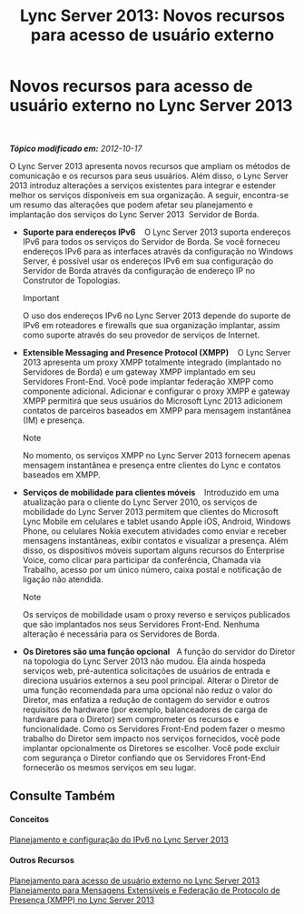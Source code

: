 ﻿---
title: 'Lync Server 2013: Novos recursos para acesso de usuário externo'
TOCTitle: Novos recursos para acesso de usuário externo
ms:assetid: 99da6bd5-ec14-4ad9-8f7d-37fbddf567dd
ms:mtpsurl: https://technet.microsoft.com/pt-br/library/Gg398794(v=OCS.15)
ms:contentKeyID: 49307568
ms.date: 05/19/2016
mtps_version: v=OCS.15
ms.translationtype: HT
---

# Novos recursos para acesso de usuário externo no Lync Server 2013

 

_**Tópico modificado em:** 2012-10-17_

O Lync Server 2013 apresenta novos recursos que ampliam os métodos de comunicação e os recursos para seus usuários. Além disso, o Lync Server 2013 introduz alterações a serviços existentes para integrar e estender melhor os serviços disponíveis em sua organização. A seguir, encontra-se um resumo das alterações que podem afetar seu planejamento e implantação dos serviços do Lync Server 2013  Servidor de Borda.

  - **Suporte para endereços IPv6**    O Lync Server 2013 suporta endereços IPv6 para todos os serviços do Servidor de Borda. Se você forneceu endereços IPv6 para as interfaces através da configuração no Windows Server, é possível usar os endereços IPv6 em sua configuração do Servidor de Borda através da configuração de endereço IP no Construtor de Topologias.
    
    > [!IMPORTANT]  
    > O uso dos endereços IPv6 no Lync Server 2013 depende do suporte de IPv6 em roteadores e firewalls que sua organização implantar, assim como suporte através do seu provedor de serviços de Internet.

  - **Extensible Messaging and Presence Protocol (XMPP)**    O Lync Server 2013 apresenta um proxy XMPP totalmente integrado (implantado no Servidores de Borda) e um gateway XMPP implantado em seu Servidores Front-End. Você pode implantar federação XMPP como componente adicional. Adicionar e configurar o proxy XMPP e gateway XMPP permitirá que seus usuários do Microsoft Lync 2013 adicionem contatos de parceiros baseados em XMPP para mensagem instantânea (IM) e presença.
    
    > [!NOTE]  
    > No momento, os serviços XMPP no Lync Server 2013 fornecem apenas mensagem instantânea e presença entre clientes do Lync e contatos baseados em XMPP.

  - **Serviços de mobilidade para clientes móveis**    Introduzido em uma atualização para o cliente do Lync Server 2010, os serviços de mobilidade do Lync Server 2013 permitem que clientes do Microsoft Lync Mobile em celulares e tablet usando Apple iOS, Android, Windows Phone, ou celulares Nokia executem atividades como enviar e receber mensagens instantâneas, exibir contatos e visualizar a presença. Além disso, os dispositivos móveis suportam alguns recursos do Enterprise Voice, como clicar para participar da conferência, Chamada via Trabalho, acesso por um único número, caixa postal e notificação de ligação não atendida.
    
    > [!NOTE]  
    > Os serviços de mobilidade usam o proxy reverso e serviços publicados que são implantados nos seus Servidores Front-End. Nenhuma alteração é necessária para os Servidores de Borda.

  - **Os Diretores são uma função opcional**   A função do servidor do Diretor na topologia do Lync Server 2013 não mudou. Ela ainda hospeda serviços web, pré-autentica solicitações de usuários de entrada e direciona usuários externos a seu pool principal. Alterar o Diretor de uma função recomendada para uma opcional não reduz o valor do Diretor, mas enfatiza a redução de contagem do servidor e outros requisitos de hardware (por exemplo, balanceadores de carga de hardware para o Diretor) sem comprometer os recursos e funcionalidade. Como os Servidores Front-End podem fazer o mesmo trabalho do Diretor sem impacto nos serviços fornecidos, você pode implantar opcionalmente os Diretores se escolher. Você pode excluir com segurança o Diretor confiando que os Servidores Front-End fornecerão os mesmos serviços em seu lugar.

## Consulte Também

#### Conceitos

[Planejamento e configuração do IPv6 no Lync Server 2013](lync-server-2013-planning-for-and-configuring-ipv6.md)  

#### Outros Recursos

[Planejamento para acesso de usuário externo no Lync Server 2013](lync-server-2013-planning-for-external-user-access.md)  
[Planejamento para Mensagens Extensíveis e Federação de Protocolo de Presença (XMPP) no Lync Server 2013](lync-server-2013-planning-for-extensible-messaging-and-presence-protocol-xmpp-federation.md)

